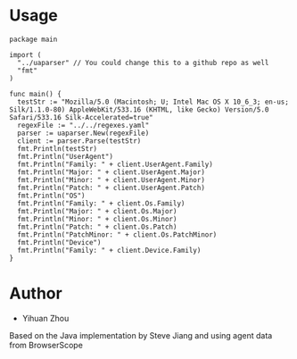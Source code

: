 Usage
========

    package main

    import (
      "../uaparser" // You could change this to a github repo as well
      "fmt"
    )

    func main() {
      testStr := "Mozilla/5.0 (Macintosh; U; Intel Mac OS X 10_6_3; en-us; Silk/1.1.0-80) AppleWebKit/533.16 (KHTML, like Gecko) Version/5.0 Safari/533.16 Silk-Accelerated=true"
      regexFile := "../../regexes.yaml"
      parser := uaparser.New(regexFile)
      client := parser.Parse(testStr)
      fmt.Println(testStr)
      fmt.Println("UserAgent")
      fmt.Println("Family: " + client.UserAgent.Family)
      fmt.Println("Major: " + client.UserAgent.Major)
      fmt.Println("Minor: " + client.UserAgent.Minor)
      fmt.Println("Patch: " + client.UserAgent.Patch)
      fmt.Println("OS")
      fmt.Println("Family: " + client.Os.Family)
      fmt.Println("Major: " + client.Os.Major)
      fmt.Println("Minor: " + client.Os.Minor)
      fmt.Println("Patch: " + client.Os.Patch)
      fmt.Println("PatchMinor: " + client.Os.PatchMinor)
      fmt.Println("Device")
      fmt.Println("Family: " + client.Device.Family)
    }

Author
=========

* Yihuan Zhou

Based on the Java implementation by Steve Jiang and using agent data from BrowserScope